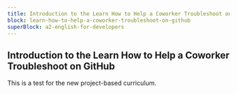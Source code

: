 ```yaml
---
title: Introduction to the Learn How to Help a Coworker Troubleshoot on GitHub
block: learn-how-to-help-a-coworker-troubleshoot-on-github
superBlock: a2-english-for-developers
---
```


## Introduction to the Learn How to Help a Coworker Troubleshoot on GitHub

This is a test for the new project-based curriculum.
